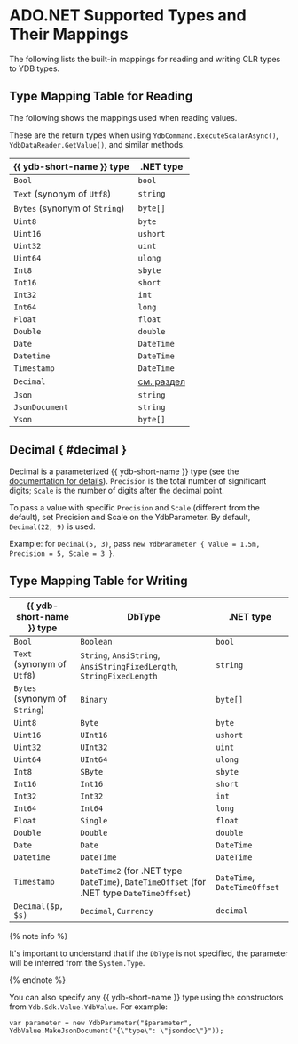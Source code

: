 # ADO.NET Supported Types and Their Mappings

The following lists the built-in mappings for reading and writing CLR types to YDB types.

## Type Mapping Table for Reading

The following shows the mappings used when reading values.

These are the return types when using `YdbCommand.ExecuteScalarAsync()`, `YdbDataReader.GetValue()`, and similar methods.

| {{ ydb-short-name }} type     | .NET type                                |
|-------------------------------|------------------------------------------|
| `Bool`                        | `bool`                                   |
| `Text` (synonym of `Utf8`)    | `string`                                 |
| `Bytes` (synonym of `String`) | `byte[]`                                 |
| `Uint8`                       | `byte`                                   |
| `Uint16`                      | `ushort`                                 |
| `Uint32`                      | `uint`                                   |
| `Uint64`                      | `ulong`                                  |
| `Int8`                        | `sbyte`                                  |
| `Int16`                       | `short`                                  |
| `Int32`                       | `int`                                    |
| `Int64`                       | `long`                                   |
| `Float`                       | `float`                                  |
| `Double`                      | `double`                                 |
| `Date`                        | `DateTime`                               |
| `Datetime`                    | `DateTime`                               |
| `Timestamp`                   | `DateTime`                               |
| `Decimal`                     | [cм. раздел](./type-mapping.md/#decimal) |
| `Json`                        | `string`                                 |
| `JsonDocument`                | `string`                                 |
| `Yson`                        | `byte[]`                                 |

## Decimal { #decimal }

Decimal is a parameterized {{ ydb-short-name }} type (see the [documentation for details](../../../../core/yql/reference/types/primitive.md#numeric)). `Precision` is the total number of significant digits; `Scale` is the number of digits after the decimal point.

To pass a value with specific `Precision` and `Scale` (different from the default), set Precision and Scale on the YdbParameter. By default, `Decimal(22, 9)` is used.

Example: for `Decimal(5, 3)`, pass `new YdbParameter { Value = 1.5m, Precision = 5, Scale = 3 }`.

## Type Mapping Table for Writing

| {{ ydb-short-name }} type     | DbType                                                                                    | .NET type                    |
|-------------------------------|-------------------------------------------------------------------------------------------|------------------------------|
| `Bool`                        | `Boolean`                                                                                 | `bool`                       |
| `Text` (synonym of `Utf8`)    | `String`, `AnsiString`, `AnsiStringFixedLength`, `StringFixedLength`                      | `string`                     |
| `Bytes` (synonym of `String`) | `Binary`                                                                                  | `byte[]`                     |
| `Uint8`                       | `Byte`                                                                                    | `byte`                       |
| `Uint16`                      | `UInt16`                                                                                  | `ushort`                     |
| `Uint32`                      | `UInt32`                                                                                  | `uint`                       |
| `Uint64`                      | `UInt64`                                                                                  | `ulong`                      |
| `Int8`                        | `SByte`                                                                                   | `sbyte`                      |
| `Int16`                       | `Int16`                                                                                   | `short`                      |
| `Int32`                       | `Int32`                                                                                   | `int`                        |
| `Int64`                       | `Int64`                                                                                   | `long`                       |
| `Float`                       | `Single`                                                                                  | `float`                      |
| `Double`                      | `Double`                                                                                  | `double`                     |
| `Date`                        | `Date`                                                                                    | `DateTime`                   |
| `Datetime`                    | `DateTime`                                                                                | `DateTime`                   |
| `Timestamp`                   | `DateTime2` (for .NET type `DateTime`), `DateTimeOffset` (for .NET type `DateTimeOffset`) | `DateTime`, `DateTimeOffset` |
| `Decimal($p, $s)`             | `Decimal`, `Currency`                                                                     | `decimal`                    |

{% note info %}

It's important to understand that if the `DbType` is not specified, the parameter will be inferred from the `System.Type`.

{% endnote %}

You can also specify any {{ ydb-short-name }} type using the constructors from `Ydb.Sdk.Value.YdbValue`. For example:

```с#
var parameter = new YdbParameter("$parameter", YdbValue.MakeJsonDocument("{\"type\": \"jsondoc\"}")); 
```
